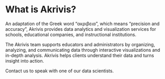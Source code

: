 ---
---

# What is Akrivis?

An adaptation of the Greek word “ακριβεια”, which means “precision and accuracy”, Akrivis provides data analytics and visualization services for schools, educational companies, and instructional institutions. 

The Akrivis team supports educators and administrators by organizing, analyzing, and communicating data through interactive visualizations and in-depth analysis. Akrivis helps clients understand their data and turns insight into action. 

Contact us to speak with one of our data scientists. 